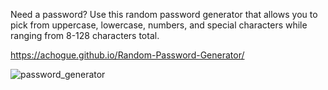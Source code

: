 Need a password? Use this random password generator that allows you to pick from uppercase, lowercase, numbers, and special characters while ranging from 8-128 characters total.

https://achogue.github.io/Random-Password-Generator/

![password_generator](https://user-images.githubusercontent.com/116693659/212447112-64fa5988-21d5-4dd9-988a-022c6a2d6924.PNG)


